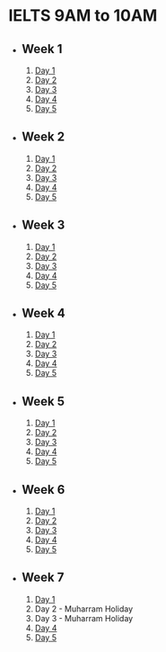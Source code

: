 # IELTS 9AM to 10AM

- ## Week 1

   1. [Day 1](https://www.facebook.com/iCodeguru/videos/7571143189639083)
   2. [Day 2](https://www.facebook.com/iCodeguru/videos/830142535815892)
   3. [Day 3](https://www.facebook.com/iCodeguru/videos/1422072522524213)
   4. [Day 4](https://www.facebook.com/iCodeguru/videos/987922979583533)
   5. [Day 5](https://www.facebook.com/iCodeguru/videos/991917975958411)

- ## Week 2

   1. [Day 1](https://www.facebook.com/iCodeguru/videos/781489077402426)
   2. [Day 2](https://www.facebook.com/iCodeguru/videos/321513184328227)
   3. [Day 3](https://www.facebook.com/iCodeguru/videos/440389828770187)
   4. [Day 4](https://web.facebook.com/iCodeguru/videos/1900741687033867)
   5. [Day 5](https://web.facebook.com/iCodeguru/videos/2492273294314616)

- ## Week 3

   1. [Day 1](https://web.facebook.com/iCodeguru/videos/2126633091040302)
   2. [Day 2](https://web.facebook.com/iCodeguru/videos/982272613337377)
   3. [Day 3](https://web.facebook.com/iCodeguru/videos/2420028164851686)
   4. [Day 4](https://web.facebook.com/iCodeguru/videos/1239173304132890)
   5. [Day 5](https://web.facebook.com/iCodeguru/videos/383949391329908)

- ## Week 4

   1. [Day 1](https://web.facebook.com/iCodeguru/videos/1045086130557856)
   2. [Day 2](https://www.facebook.com/iCodeguru/videos/283951834741055)
   3. [Day 3](https://www.facebook.com/iCodeguru/videos/1133684251028471)
   4. [Day 4](https://www.facebook.com/iCodeguru/videos/804669378472878)
   5. [Day 5](https://www.facebook.com/iCodeguru/videos/485000960751380)

- ## Week 5

   1. [Day 1](https://www.facebook.com/iCodeguru/videos/1827817147716185)
   2. [Day 2](https://www.facebook.com/iCodeguru/videos/440690048763653)
   3. [Day 3](https://www.facebook.com/iCodeguru/videos/952798336530665)
   4. [Day 4](https://www.facebook.com/iCodeguru/videos/1018454206569738)
   5. [Day 5](https://www.facebook.com/iCodeguru/videos/491119510097454)

- ## Week 6

   1. [Day 1](https://www.facebook.com/iCodeguru/videos/1702376247228541)
   2. [Day 2](https://www.facebook.com/iCodeguru/videos/847629893439581)
   3. [Day 3](https://www.facebook.com/iCodeguru/videos/1340993336856572)
   4. [Day 4](https://www.facebook.com/iCodeguru/videos/1000128481586952)
   5. [Day 5](https://www.facebook.com/iCodeguru/videos/792514052867198)

- ## Week 7

   1. [Day 1](https://www.facebook.com/iCodeguru/videos/356825370852066)
   2. Day 2 - Muharram Holiday
   3. Day 3 - Muharram Holiday
   4. [Day 4](https://www.facebook.com/iCodeguru/videos/1014255513149917)
   5. [Day 5](https://www.facebook.com/iCodeguru/videos/790916759856416)

<!-- - ## Week 8

   1. [Day 1]()
   2. [Day 2]()
   3. [Day 3]()
   4. [Day 4]()
   5. [Day 5]() -->

<!-- - ## Week 

   1. [Day 1]()
   2. [Day 2]()
   3. [Day 3]()
   4. [Day 4]()
   5. [Day 5]() -->